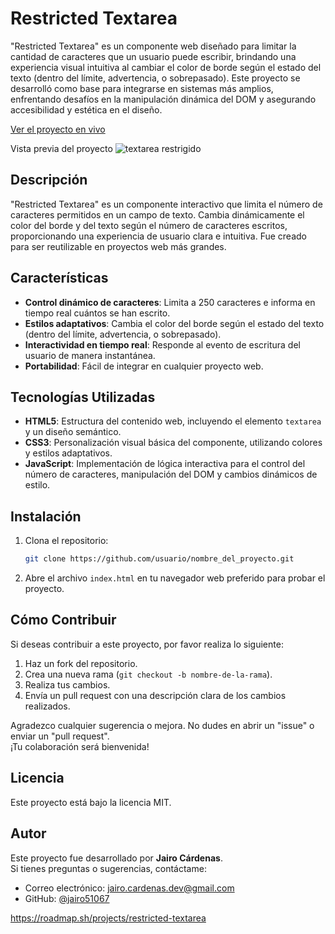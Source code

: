 # Restricted Textarea
"Restricted Textarea" es un componente web diseñado para limitar la cantidad de caracteres que un usuario puede escribir, brindando una experiencia visual intuitiva al cambiar el color de borde según el estado del texto (dentro del límite, advertencia, o sobrepasado). Este proyecto se desarrolló como base para integrarse en sistemas más amplios, enfrentando desafíos en la manipulación dinámica del DOM y asegurando accesibilidad y estética en el diseño.

[Ver el proyecto en vivo](https://jairo51067.github.io/Restricted-Textarea/)

Vista previa del proyecto
![textarea restrigido](https://github.com/user-attachments/assets/91e8a00c-5404-418e-80d9-07b138020742)


## Descripción
"Restricted Textarea" es un componente interactivo que limita el número de caracteres permitidos en un campo de texto. Cambia dinámicamente el color del borde y del texto según el número de caracteres escritos, proporcionando una experiencia de usuario clara e intuitiva. Fue creado para ser reutilizable en proyectos web más grandes.

## Características
- **Control dinámico de caracteres**: Limita a 250 caracteres e informa en tiempo real cuántos se han escrito.
- **Estilos adaptativos**: Cambia el color del borde según el estado del texto (dentro del límite, advertencia, o sobrepasado).
- **Interactividad en tiempo real**: Responde al evento de escritura del usuario de manera instantánea.
- **Portabilidad**: Fácil de integrar en cualquier proyecto web.

## Tecnologías Utilizadas
- **HTML5**: Estructura del contenido web, incluyendo el elemento `textarea` y un diseño semántico.
- **CSS3**: Personalización visual básica del componente, utilizando colores y estilos adaptativos.
- **JavaScript**: Implementación de lógica interactiva para el control del número de caracteres, manipulación del DOM y cambios dinámicos de estilo.

## Instalación
1. Clona el repositorio:
    ```bash
    git clone https://github.com/usuario/nombre_del_proyecto.git
    ```
2. Abre el archivo `index.html` en tu navegador web preferido para probar el proyecto.

## Cómo Contribuir
Si deseas contribuir a este proyecto, por favor realiza lo siguiente:
1. Haz un fork del repositorio.
2. Crea una nueva rama (`git checkout -b nombre-de-la-rama`).
3. Realiza tus cambios.
4. Envía un pull request con una descripción clara de los cambios realizados.

Agradezco cualquier sugerencia o mejora. No dudes en abrir un "issue" o enviar un "pull request".  
¡Tu colaboración será bienvenida!

## Licencia
Este proyecto está bajo la licencia MIT.

## Autor
Este proyecto fue desarrollado por **Jairo Cárdenas**.  
Si tienes preguntas o sugerencias, contáctame:
- Correo electrónico: [jairo.cardenas.dev@gmail.com](mailto:jairo.cardenas.dev@gmail.com)
- GitHub: [@jairo51067](https://github.com/jairo51067)

https://roadmap.sh/projects/restricted-textarea 
